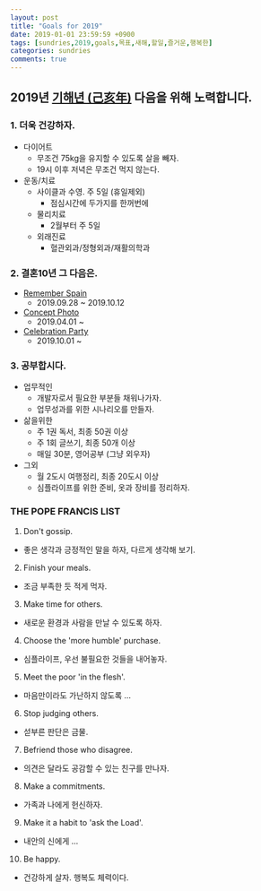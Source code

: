 ```yaml
---
layout: post
title: "Goals for 2019"
date: 2019-01-01 23:59:59 +0900
tags: [sundries,2019,goals,목표,새해,할일,즐거운,행복한]
categories: sundries
comments: true
---
```

## 2019년 [기해년 (己亥年)](https://namu.wiki/w/%EA%B8%B0%ED%95%B4) 다음을 위해 노력합니다.

### 1. 더욱 건강하자.
- 다이어트 
  - 무조건 75kg을 유지할 수 있도록 살을 빼자.
  - 19시 이후 저녁은 무조건 먹지 않는다.
- 운동/치료
  - 사이클과 수영. 주 5일 (휴일제외)
    - 점심시간에 두가지를 한꺼번에 
  - 물리치료 
    - 2월부터 주 5일 
  - 외래진료 
    - 혈관외과/정형외과/재활의학과 

### 2. 결혼10년 그 다음은.
- [Remember Spain](https://github.com/muraYlion/FelizLaVida/issues/52)
  - 2019.09.28 ~ 2019.10.12
- [Concept Photo](https://github.com/muraYlion/FelizLaVida/issues/102)
  - 2019.04.01 ~ 
- [Celebration Party](https://github.com/muraYlion/FelizLaVida/issues/103)
  - 2019.10.01 ~ 

### 3. 공부합시다.
- 업무적인 
  - 개발자로서 필요한 부분들 채워나가자.
  - 업무성과를 위한 시나리오를 만들자. 
- 삶을위한 
  - 주 1권 독서, 최종 50권 이상 
  - 주 1회 글쓰기, 최종 50개 이상 
  - 매일 30분, 영어공부 (그냥 외우자)
- 그외 
  - 월 2도시 여행정리, 최종 20도시 이상 
  - 심플라이프를 위한 준비, 옷과 장비를 정리하자.

### THE POPE FRANCIS LIST
1. Don't gossip.
  - 좋은 생각과 긍정적인 말을 하자, 다르게 생각해 보기.
2. Finish your meals.
  - 조금 부족한 듯 적게 먹자. 
3. Make time for others.
  - 새로운 환경과 사람을 만날 수 있도록 하자.
4. Choose the 'more humble' purchase.
  - 심플라이프, 우선 불필요한 것들을 내어놓자.
5. Meet the poor 'in the flesh'.
  - 마음만이라도 가난하지 않도록 ...
6. Stop judging others.
  - 섣부른 판단은 금물.
7. Befriend those who disagree.
  - 의견은 달라도 공감할 수 있는 친구를 만나자.
8. Make a commitments.
  - 가족과 나에게 헌신하자.
9. Make it a habit to 'ask the Load'.
  - 내안의 신에게 ...
10. Be happy.
  - 건강하게 살자. 행복도 체력이다.